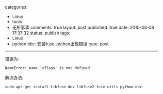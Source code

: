 categories: 
  - Linux
  - tools
  - 无所事事
comments: true
layout: post
published: true
date: 2010-08-08 17:37:32
status: publish
tags: 
  - Linux
  - python
title: 安装fuse-python出现错误
type: post
---
错误为:

``` 
NameError: name 'cflags' is not defined
```

解决办法:

```sh
sudo apt-get install libfuse-dev libfuse2 fuse-utils python-dev
```
